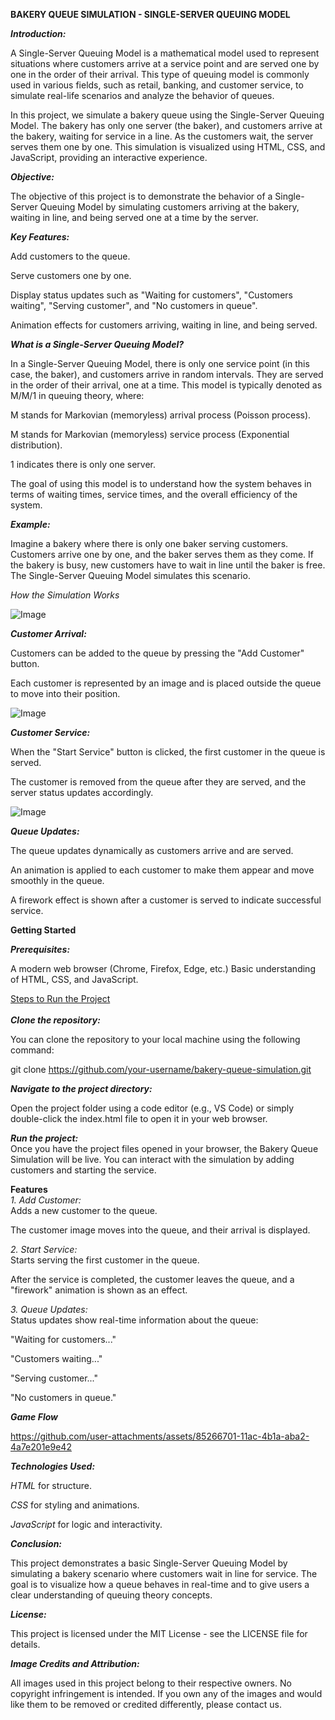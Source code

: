 **BAKERY QUEUE SIMULATION - SINGLE-SERVER QUEUING MODEL**

***Introduction:***

A Single-Server Queuing Model is a mathematical model used to represent situations where customers arrive at a service point and are served one by one in the order of their arrival. This type of queuing model is commonly used in various fields, such as retail, banking, and customer service, to simulate real-life scenarios and analyze the behavior of queues.

In this project, we simulate a bakery queue using the Single-Server Queuing Model. The bakery has only one server (the baker), and customers arrive at the bakery, waiting for service in a line. As the customers wait, the server serves them one by one. This simulation is visualized using HTML, CSS, and JavaScript, providing an interactive experience.

***Objective:***

The objective of this project is to demonstrate the behavior of a Single-Server Queuing Model by simulating customers arriving at the bakery, waiting in line, and being served one at a time by the server.

***Key Features:***

Add customers to the queue.

Serve customers one by one.

Display status updates such as "Waiting for customers", "Customers waiting", "Serving customer", and "No customers in queue".

Animation effects for customers arriving, waiting in line, and being served.

***What is a Single-Server Queuing Model?***

In a Single-Server Queuing Model, there is only one service point (in this case, the baker), and customers arrive in random intervals. They are served in the order of their arrival, one at a time. This model is typically denoted as M/M/1 in queuing theory, where:

M stands for Markovian (memoryless) arrival process (Poisson process).

M stands for Markovian (memoryless) service process (Exponential distribution).

1 indicates there is only one server.

The goal of using this model is to understand how the system behaves in terms of waiting times, service times, and the overall efficiency of the system.

***Example:***

Imagine a bakery where there is only one baker serving customers. Customers arrive one by one, and the baker serves them as they come. If the bakery is busy, new customers have to wait in line until the baker is free. The Single-Server Queuing Model simulates this scenario.

*How the Simulation Works*

![Image](https://github.com/user-attachments/assets/6ed8eaeb-ff32-4e9b-b869-e42041dd0cd9)

***Customer Arrival:***

Customers can be added to the queue by pressing the "Add Customer" button.

Each customer is represented by an image and is placed outside the queue to move into their position.

![Image](https://github.com/user-attachments/assets/4dc62943-44b5-43db-b290-484ec00be2e3)

***Customer Service:***

When the "Start Service" button is clicked, the first customer in the queue is served.

The customer is removed from the queue after they are served, and the server status updates accordingly.

![Image](https://github.com/user-attachments/assets/07e54ed9-2008-4ae8-96f0-27f30c23fadc)

***Queue Updates:***

The queue updates dynamically as customers arrive and are served.

An animation is applied to each customer to make them appear and move smoothly in the queue.

A firework effect is shown after a customer is served to indicate successful service.

**Getting Started**<br>

***Prerequisites:***<br>

A modern web browser (Chrome, Firefox, Edge, etc.)
Basic understanding of HTML, CSS, and JavaScript.<br>

<ins>Steps to Run the Project</ins><br>
<br>
***Clone the repository:***<br>

You can clone the repository to your local machine using the following command:<br>

git clone https://github.com/your-username/bakery-queue-simulation.git

***Navigate to the project directory:***

Open the project folder using a code editor (e.g., VS Code) or simply double-click the index.html file to open it in your web browser.

***Run the project:***<br>
Once you have the project files opened in your browser, the Bakery Queue Simulation will be live. You can interact with the simulation by adding customers and starting the service.

**Features**<br>
*1. Add Customer:*<br>
Adds a new customer to the queue.

The customer image moves into the queue, and their arrival is displayed.

*2. Start Service:*<br>
Starts serving the first customer in the queue.

After the service is completed, the customer leaves the queue, and a "firework" animation is shown as an effect.

*3. Queue Updates:*<br>
Status updates show real-time information about the queue:

"Waiting for customers..."

"Customers waiting..."

"Serving customer..."

"No customers in queue."

***Game Flow***<br>

https://github.com/user-attachments/assets/85266701-11ac-4b1a-aba2-4a7e201e9e42

***Technologies Used:***<br>

*HTML* for structure.

*CSS* for styling and animations.

*JavaScript* for logic and interactivity.

***Conclusion:***<br>

This project demonstrates a basic Single-Server Queuing Model by simulating a bakery scenario where customers wait in line for service. The goal is to visualize how a queue behaves in real-time and to give users a clear understanding of queuing theory concepts.

***License:***<br>

This project is licensed under the MIT License - see the LICENSE file for details.

***Image Credits and Attribution:***<br>

All images used in this project belong to their respective owners. No copyright infringement is intended. If you own any of the images and would like them to be removed or credited differently, please contact us.
